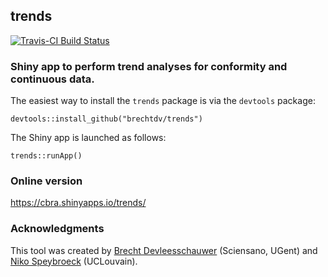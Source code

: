 ## trends

[![Travis-CI Build Status](https://travis-ci.org/brechtdv/trends.svg?branch=master)](https://travis-ci.org/brechtdv/trends)

### Shiny app to perform trend analyses for conformity and continuous data.

The easiest way to install the `trends` package is via the `devtools` package:

    devtools::install_github("brechtdv/trends")

The Shiny app is launched as follows:

    trends::runApp()

### Online version

https://cbra.shinyapps.io/trends/

### Acknowledgments

This tool was created by [Brecht Devleesschauwer](mailto:brechtdv@gmail.com) (Sciensano, UGent) and [Niko Speybroeck](mailto:niko.speybroeck@uclouvain.be) (UCLouvain).

